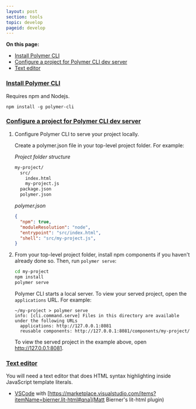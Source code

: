 ```yaml
---
layout: post
section: tools
topic: develop
pageid: develop
---
```


**On this page:** 

* [Install Polymer CLI](#install)
* [Configure a project for Polymer CLI dev server](#serve)
* [Text editor](#ide)

<a id="install">

### [Install Polymer CLI](#install)

Requires npm and Nodejs.

```
npm install -g polymer-cli
```

<a id="serve">

### [Configure a project for Polymer CLI dev server](#serve)

1.  Configure Polymer CLI to serve your project locally. 

    Create a polymer.json file in your top-level project folder. For example:

    _Project folder structure_

    ```bash
    my-project/
      src/
        index.html
        my-project.js
      package.json
      polymer.json
    ```

    _polymer.json_

    ```json
    {
      "npm": true,
      "moduleResolution": "node",
      "entrypoint": "src/index.html",
      "shell": "src/my-project.js",
    }
    ```

2.  From your top-level project folder, install npm components if you haven't already done so. Then, run `polymer serve`:

    ```bash
    cd my-project
    npm install
    polymer serve
    ```

    Polymer CLI starts a local server. To view your served project, open the `applications` URL. For example:

    ```
    ~/my-project > polymer serve
    info: [cli.command.serve] Files in this directory are available under the following URLs
      applications: http://127.0.0.1:8081
      reusable components: http://127.0.0.1:8081/components/my-project/
    ```

    To view the served project in the example above, open http://127.0.0.1:8081.

<a id="ide">

### [Text editor](#ide)

You will need a text editor that does HTML syntax highlighting inside JavaScript template literals. 

* [VSCode](https://code.visualstudio.com/#alt-downloads) with [https://marketplace.visualstudio.com/items?itemName=bierner.lit-html#qna](Matt Bierner's lit-html plugin)
